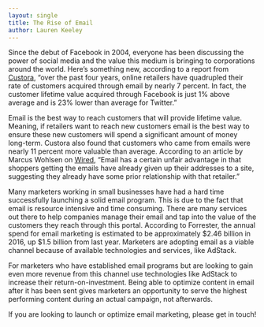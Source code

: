 ```yaml
---
layout: single
title: The Rise of Email 
author: Lauren Keeley
---
```


Since the debut of Facebook in 2004, everyone has been discussing the power of social media and the value this medium is bringing to corporations around the world. Here’s something new, according to a report from [Custora](http://blog.custora.com/2013/06/e-commerce-customer-acquisition-snapshot/), “over the past four years, online retailers have quadrupled their rate of customers acquired through email by nearly 7 percent. In fact, the customer lifetime value acquired through Facebook is just 1% above average and is 23% lower than average for Twitter.” 

Email is the best way to reach customers that will provide lifetime value. Meaning, if retailers want to reach new customers email is the best way to ensure these new customers will spend a significant amount of money long-term. Custora also found that customers who came from emails were nearly 11 percent more valuable than average. According to an article by Marcus Wohlsen on [Wired](http://www.wired.com/business/2013/07/email-crushing-twitter-facebook/), “Email has a certain unfair advantage in that shoppers getting the emails have already given up their addresses to a site, suggesting they already have some prior relationship with that retailer.” 

Many marketers working in small businesses have had a hard time successfully launching a solid email program. This is due to the fact that email is resource intensive and time consuming. There are many services out there to help companies manage their email and tap into the value of the customers they reach through this portal. According to Forrester, the annual spend for email marketing is estimated to be approximately $2.46 billion in 2016, up $1.5 billion from last year. Marketers are adopting email as a viable channel because of available technologies and services, like AdStack.

For marketers who have established email programs but are looking to gain even more revenue from this channel use technologies like AdStack to increase their return-on-investment. Being able to optimize content in email after it has been sent gives marketers an opportunity to serve the highest performing content during an actual campaign, not afterwards. 

If you are looking to launch or optimize email marketing, please get in touch! 

